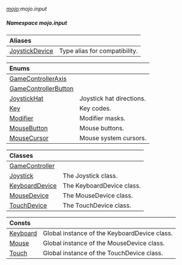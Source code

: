 _[mojo](../../modules/mojo/mojo-module.md):mojo.input_
##### Namespace mojo.input

| Aliases | |
|:---|:---|
| [JoystickDevice](mojo-input-joystickdevice.md) | Type alias for compatibility. |

| Enums | |
|:---|:---|
| [GameControllerAxis](mojo-input-gamecontrolleraxis.md) |  |
| [GameControllerButton](mojo-input-gamecontrollerbutton.md) |  |
| [JoystickHat](mojo-input-joystickhat.md) | Joystick hat directions. |
| [Key](mojo-input-key.md) | Key codes. |
| [Modifier](mojo-input-modifier.md) | Modifier masks. |
| [MouseButton](mojo-input-mousebutton.md) | Mouse buttons. |
| [MouseCursor](mojo-input-mousecursor.md) | Mouse system cursors. |

| Classes | |
|:---|:---|
| [GameController](mojo-input-gamecontroller.md) |  |
| [Joystick](mojo-input-joystick.md) | The Joystick class. |
| [KeyboardDevice](mojo-input-keyboarddevice.md) | The KeyboardDevice class. |
| [MouseDevice](mojo-input-mousedevice.md) | The MouseDevice class. |
| [TouchDevice](mojo-input-touchdevice.md) | The TouchDevice class. |

| Consts | |
|:---|:---|
| [Keyboard](mojo-input-keyboard.md) | Global instance of the KeyboardDevice class. |
| [Mouse](mojo-input-mouse.md) | Global instance of the MouseDevice class. |
| [Touch](mojo-input-touch.md) | Global instance of the TouchDevice class. |
